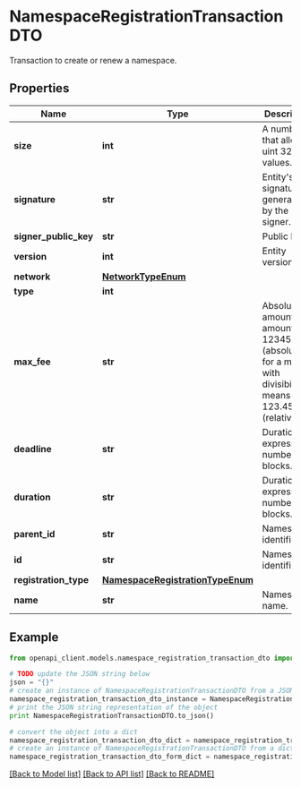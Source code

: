 # NamespaceRegistrationTransactionDTO

Transaction to create or renew a namespace.

## Properties

Name | Type | Description | Notes
------------ | ------------- | ------------- | -------------
**size** | **int** | A number that allows uint 32 values. | 
**signature** | **str** | Entity&#39;s signature generated by the signer. | 
**signer_public_key** | **str** | Public key. | 
**version** | **int** | Entity version. | 
**network** | [**NetworkTypeEnum**](NetworkTypeEnum.md) |  | 
**type** | **int** |  | 
**max_fee** | **str** | Absolute amount. An amount of 123456789 (absolute) for a mosaic with divisibility 6 means 123.456789 (relative). | 
**deadline** | **str** | Duration expressed in number of blocks. | 
**duration** | **str** | Duration expressed in number of blocks. | [optional] 
**parent_id** | **str** | Namespace identifier. | [optional] 
**id** | **str** | Namespace identifier. | 
**registration_type** | [**NamespaceRegistrationTypeEnum**](NamespaceRegistrationTypeEnum.md) |  | 
**name** | **str** | Namespace name. | 

## Example

```python
from openapi_client.models.namespace_registration_transaction_dto import NamespaceRegistrationTransactionDTO

# TODO update the JSON string below
json = "{}"
# create an instance of NamespaceRegistrationTransactionDTO from a JSON string
namespace_registration_transaction_dto_instance = NamespaceRegistrationTransactionDTO.from_json(json)
# print the JSON string representation of the object
print NamespaceRegistrationTransactionDTO.to_json()

# convert the object into a dict
namespace_registration_transaction_dto_dict = namespace_registration_transaction_dto_instance.to_dict()
# create an instance of NamespaceRegistrationTransactionDTO from a dict
namespace_registration_transaction_dto_form_dict = namespace_registration_transaction_dto.from_dict(namespace_registration_transaction_dto_dict)
```
[[Back to Model list]](../README.md#documentation-for-models) [[Back to API list]](../README.md#documentation-for-api-endpoints) [[Back to README]](../README.md)


